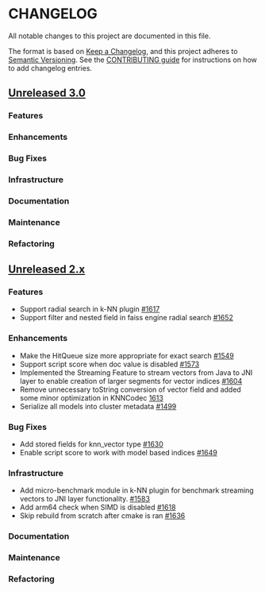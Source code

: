 # CHANGELOG
All notable changes to this project are documented in this file.

The format is based on [Keep a Changelog](https://keepachangelog.com/en/1.0.0/), and this project adheres to [Semantic Versioning](https://semver.org/spec/v2.0.0.html). See the [CONTRIBUTING guide](./CONTRIBUTING.md#Changelog) for instructions on how to add changelog entries.

## [Unreleased 3.0](https://github.com/opensearch-project/k-NN/compare/2.x...HEAD)
### Features
### Enhancements
### Bug Fixes 
### Infrastructure
### Documentation
### Maintenance
### Refactoring

## [Unreleased 2.x](https://github.com/opensearch-project/k-NN/compare/2.13...2.x)
### Features
* Support radial search in k-NN plugin [#1617](https://github.com/opensearch-project/k-NN/pull/1617)
* Support filter and nested field in faiss engine radial search [#1652](https://github.com/opensearch-project/k-NN/pull/1652)
### Enhancements
* Make the HitQueue size more appropriate for exact search [#1549](https://github.com/opensearch-project/k-NN/pull/1549)
* Support script score when doc value is disabled [#1573](https://github.com/opensearch-project/k-NN/pull/1573)
* Implemented the Streaming Feature to stream vectors from Java to JNI layer to enable creation of larger segments for vector indices [#1604](https://github.com/opensearch-project/k-NN/pull/1604)
* Remove unnecessary toString conversion of vector field and added some minor optimization in KNNCodec [1613](https://github.com/opensearch-project/k-NN/pull/1613)
* Serialize all models into cluster metadata [#1499](https://github.com/opensearch-project/k-NN/pull/1499)
### Bug Fixes
* Add stored fields for knn_vector type [#1630](https://github.com/opensearch-project/k-NN/pull/1630)
* Enable script score to work with model based indices [#1649](https://github.com/opensearch-project/k-NN/pull/1649)
### Infrastructure
* Add micro-benchmark module in k-NN plugin for benchmark streaming vectors to JNI layer functionality. [#1583](https://github.com/opensearch-project/k-NN/pull/1583)
* Add arm64 check when SIMD is disabled [#1618](https://github.com/opensearch-project/k-NN/pull/1618)
* Skip rebuild from scratch after cmake is ran [#1636](https://github.com/opensearch-project/k-NN/pull/1636)
### Documentation
### Maintenance
### Refactoring

